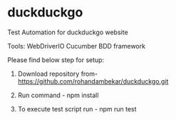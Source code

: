 # duckduckgo
Test Automation for duckduckgo website

Tools:
WebDriverIO
Cucumber BDD framework

Please find below step for setup:
1. Download repository from- https://github.com/rohandambekar/duckduckgo.git

2. Run command - npm install

3. To execute test script run - npm run test
